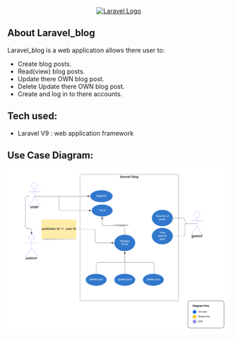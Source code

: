 <p align="center"><a href="https://laravel.com" target="_blank"><img src="https://raw.githubusercontent.com/laravel/art/master/logo-lockup/5%20SVG/2%20CMYK/1%20Full%20Color/laravel-logolockup-cmyk-red.svg" width="400" alt="Laravel Logo"></a></p>

## About Laravel_blog

Laravel_blog is a web application allows there user to:

-   Create blog posts.
-   Read(view) blog posts.
-   Update there OWN blog post.
-   Delete Update there OWN blog post.
-   Create and log in to there accounts.

## Tech used:

-   Laravel V9 : web application framework

## Use Case Diagram:

![use case Diagram](./public/useCaseDiagram.png)

